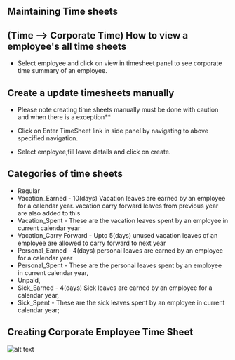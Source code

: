 Maintaining Time sheets
-----
(Time --> Corporate Time)
How to view a employee's all time sheets
-----
- Select employee and click on view in timesheet panel to see corporate time summary of an employee.

Create a update timesheets manually
-----
- Please note creating time sheets manually must be done with caution and when there is a exception**

- Click on Enter TimeSheet link in side panel by navigating to above specified navigation.
- Select employee,fill leave details and click on create.

Categories of time sheets
----- 

 -   Regular
 -   Vacation_Earned - 10(days) Vacation leaves are earned by an employee for a calendar year. vacation carry forward leaves from previous year are also added to this
 -   Vacation_Spent - These are the vacation leaves spent by an employee in current calendar year
 -   Vacation_Carry Forward - Upto 5(days) unused vacation leaves of an employee are allowed to carry forward to next year
 -   Personal_Earned - 4(days) personal leaves are earned by an employee for a calendar year
 -   Personal_Spent - These are the personal leaves spent by an employee in current calendar year,
 -   Unpaid,
 -   Sick_Earned - 4(days) Sick leaves are earned by an employee for a calendar year,
 -   Sick_Spent - These are the sick leaves spent by an employee in current calendar year;

Creating Corporate Employee Time Sheet
--
![alt text](../../images/timesheets/create-corp-time-sheet.png "Time")